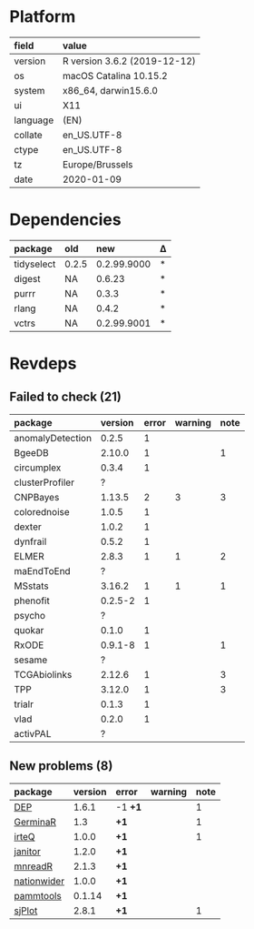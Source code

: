 # Platform

|field    |value                        |
|:--------|:----------------------------|
|version  |R version 3.6.2 (2019-12-12) |
|os       |macOS Catalina 10.15.2       |
|system   |x86_64, darwin15.6.0         |
|ui       |X11                          |
|language |(EN)                         |
|collate  |en_US.UTF-8                  |
|ctype    |en_US.UTF-8                  |
|tz       |Europe/Brussels              |
|date     |2020-01-09                   |

# Dependencies

|package    |old   |new         |Δ  |
|:----------|:-----|:-----------|:--|
|tidyselect |0.2.5 |0.2.99.9000 |*  |
|digest     |NA    |0.6.23      |*  |
|purrr      |NA    |0.3.3       |*  |
|rlang      |NA    |0.4.2       |*  |
|vctrs      |NA    |0.2.99.9001 |*  |

# Revdeps

## Failed to check (21)

|package          |version |error |warning |note |
|:----------------|:-------|:-----|:-------|:----|
|anomalyDetection |0.2.5   |1     |        |     |
|BgeeDB           |2.10.0  |1     |        |1    |
|circumplex       |0.3.4   |1     |        |     |
|clusterProfiler  |?       |      |        |     |
|CNPBayes         |1.13.5  |2     |3       |3    |
|colorednoise     |1.0.5   |1     |        |     |
|dexter           |1.0.2   |1     |        |     |
|dynfrail         |0.5.2   |1     |        |     |
|ELMER            |2.8.3   |1     |1       |2    |
|maEndToEnd       |?       |      |        |     |
|MSstats          |3.16.2  |1     |1       |1    |
|phenofit         |0.2.5-2 |1     |        |     |
|psycho           |?       |      |        |     |
|quokar           |0.1.0   |1     |        |     |
|RxODE            |0.9.1-8 |1     |        |1    |
|sesame           |?       |      |        |     |
|TCGAbiolinks     |2.12.6  |1     |        |3    |
|TPP              |3.12.0  |1     |        |3    |
|trialr           |0.1.3   |1     |        |     |
|vlad             |0.2.0   |1     |        |     |
|activPAL         |?       |      |        |     |

## New problems (8)

|package                                |version |error     |warning |note |
|:--------------------------------------|:-------|:---------|:-------|:----|
|[DEP](problems.md#dep)                 |1.6.1   |-1 __+1__ |        |1    |
|[GerminaR](problems.md#germinar)       |1.3     |__+1__    |        |1    |
|[irteQ](problems.md#irteq)             |1.0.0   |__+1__    |        |1    |
|[janitor](problems.md#janitor)         |1.2.0   |__+1__    |        |     |
|[mnreadR](problems.md#mnreadr)         |2.1.3   |__+1__    |        |     |
|[nationwider](problems.md#nationwider) |1.0.0   |__+1__    |        |     |
|[pammtools](problems.md#pammtools)     |0.1.14  |__+1__    |        |     |
|[sjPlot](problems.md#sjplot)           |2.8.1   |__+1__    |        |1    |

